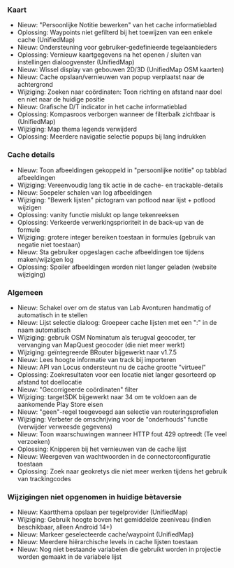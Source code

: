### Kaart
- Nieuw: "Persoonlijke Notitie bewerken" van het cache informatieblad
- Oplossing: Waypoints niet gefilterd bij het toewijzen van een enkele cache (UnifiedMap)
- Nieuw: Ondersteuning voor gebruiker-gedefinieerde tegelaanbieders
- Oplossing: Vernieuw kaartgegevens na het openen / sluiten van instellingen dialoogvenster (UnifiedMap)
- Nieuw: Wissel display van gebouwen 2D/3D (UnifiedMap OSM kaarten)
- Nieuw: Cache opslaan/vernieuwen van popup verplaatst naar de achtergrond
- Wijziging: Zoeken naar coördinaten: Toon richting en afstand naar doel en niet naar de huidige positie
- Nieuw: Grafische D/T indicator in het cache informatieblad
- Oplossing: Kompasroos verborgen wanneer de filterbalk zichtbaar is (UnifiedMap)
- Wijziging: Map thema legends verwijderd
- Oplossing: Meerdere navigatie selectie popups bij lang indrukken

### Cache details
- Nieuw: Toon afbeeldingen gekoppeld in "persoonlijke notitie" op tabblad afbeeldingen
- Wijziging: Vereenvoudig lang tik actie in de cache- en trackable-details
- Nieuw: Soepeler schalen van log afbeeldingen
- Wijziging: "Bewerk lijsten" pictogram van potlood naar lijst + potlood wijzigen
- Oplossing: vanity functie mislukt op lange tekenreeksen
- Oplossing: Verkeerde verwerkingsprioriteit in de back-up van de formule
- Wijziging: grotere integer bereiken toestaan in formules (gebruik van negatie niet toestaan)
- Nieuw: Sta gebruiker opgeslagen cache afbeeldingen toe tijdens maken/wijzigen log
- Oplossing: Spoiler afbeeldingen worden niet langer geladen (website wijziging)

### Algemeen
- Nieuw: Schakel over om de status van Lab Avonturen handmatig of automatisch in te stellen
- Nieuw: Lijst selectie dialoog: Groepeer cache lijsten met een ":" in de naam automatisch
- Wijziging: gebruik OSM Nominatum als terugval geocoder, ter vervanging van MapQuest geocoder (die niet meer werkt)
- Wijziging: geïntegreerde BRouter bijgewerkt naar v1.7.5
- Nieuw: Lees hoogte informatie van track bij importeren
- Nieuw: API van Locus ondersteunt nu de cache grootte "virtueel"
- Oplossing: Zoekresultaten voor een locatie niet langer gesorteerd op afstand tot doellocatie
- Nieuw: "Gecorrigeerde coördinaten" filter
- Wijziging: targetSDK bijgewerkt naar 34 om te voldoen aan de aankomende Play Store eisen
- Nieuw: "geen"-regel toegevoegd aan selectie van routeringsprofielen
- Wijziging: Verbeter de omschrijving voor de "onderhouds" functie (verwijder verweesde gegevens)
- Nieuw: Toon waarschuwingen wanneer HTTP fout 429 optreedt (Te veel verzoeken)
- Oplossing: Knipperen bij het vernieuwen van de cache lijst
- Nieuw: Weergeven van wachtwoorden in de connectorconfiguratie toestaan
- Oplossing: Zoek naar geokretys die niet meer werken tijdens het gebruik van trackingcodes

### Wijzigingen niet opgenomen in huidige bètaversie
- Nieuw: Kaartthema opslaan per tegelprovider (UnifiedMap)
- Wijziging: Gebruik hoogte boven het gemiddelde zeeniveau (indien beschikbaar, alleen Android 14+)
- Nieuw: Markeer geselecteerde cache/waypoint (UnifiedMap)
- Nieuw: Meerdere hiërarchische levels in cache lijsten toestaan
- Nieuw: Nog niet bestaande variabelen die gebruikt worden in projectie worden gemaakt in de variabele lijst
